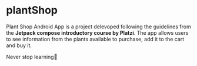 # plantShop

Plant Shop Android App is a project delevoped following the guidelines from the **Jetpack compose introductory course by Platzi**. The app allows users to see information from the plants available to purchase, add it to the cart and buy it.

Never stop learning:green_heart:
